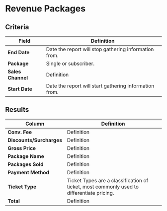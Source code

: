 # Revenue Packages

## Criteria

| **Field** | **Definition** |
| --- | --- |
| **End Date** | Date the report will stop gathering information from. |
| **Package** | Single or subscriber. |
| **Sales Channel** | Definition |
| **Start Date** | Date the report will start gathering information from. |

## Results

| **Column** | **Definition** |
| --- | --- |
| **Conv. Fee** | Definition |
| **Discounts/Surcharges** | Definition |
| **Gross Price** | Definition |
| **Package Name** | Definition |
| **Packages Sold** | Definition |
| **Payment Method** | Definition |
| **Ticket Type** | Ticket Types are a classification of ticket, most commonly used to differentiate pricing. |
| **Total** | Definition |

